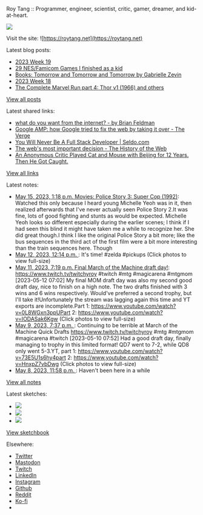 Roy Tang :: Programmer, engineer, scientist, critic, gamer, dreamer, and kid-at-heart.

![](https://roytang.net/static/img/profile.jpg)

Visit the site: ![https://roytang.net](https://roytang.net)

Latest blog posts:

- [2023 Week 19](https://roytang.net/2023/05/2023-week-19/)
- [29 NES/Famicom Games I finished as a kid](https://roytang.net/2023/05/nes-games/)
- [Books: Tomorrow and Tomorrow and Tomorrow by Gabrielle Zevin](https://roytang.net/2023/05/tomorrow3/)
- [2023 Week 18](https://roytang.net/2023/05/2023-week-18/)
- [The Complete Marvel Run part 4: Thor v1 (1966) and others](https://roytang.net/2023/05/marvel-run-4-thor-etc/)

[View all posts](https://roytang.net/blog)

Latest shared links:

- [what do you want from the internet? - by Brian Feldman](https://roytang.net/2023/05/c30f441e60e856f9ea9232f6b4187175/)
- [Google AMP: how Google tried to fix the web by taking it over - The Verge](https://roytang.net/2023/05/e1c9e6edf21985f50f63609f47622fce/)
- [You Will Never Be A Full Stack Developer | Seldo.com](https://roytang.net/2023/05/020385a866f696839f70510f90f2d6e1/)
- [The web&#x27;s most important decision - The History of the Web](https://roytang.net/2023/05/9570f2db9df142f71b111f10788c3abc/)
- [An Anonymous Critic Played Cat and Mouse with Beijing for 12 Years. Then He Got Caught.](https://roytang.net/2023/05/1a9f95aa04e7d03e99949d07906878a6/)

[View all links](https://roytang.net/links)

Latest notes:

- [May 15, 2023, 1:18 p.m. Movies: Police Story 3: Super Cop (1992)](https://roytang.net/2023/05/police-story-3-super-cop-1992/): Watched this only because I heard young Michelle Yeoh was in it, then realized afterwards that I&#x27;ve never actually seen Police Story 2.It was fine, lots of good fighting and stunts as would be expected. Michelle Yeoh looks so different especially during the earlier scenes; I think if I had seen this blind it might have taken me a while to recognize her. She did great though.I think I like the original Police Story a bit more; like the bus sequences in the third act of the first film were a bit more interesting than the train sequences here. Though
- [May 12, 2023, 12:14 p.m. ](https://roytang.net/2023/05/110353768772670760/): It&#x27;s time! #zelda #pickups (Click photos to view full-size)
- [May 11, 2023, 7:19 p.m. Final March of the Machine draft day!](https://roytang.net/2023/05/53bd3fb678f3b99d28652d9887328960/): https://www.twitch.tv/twitchyroy #twitch #mtg #magicarena #mtgmom [2023-05-12 07:02] My final MOM draft day was also my second good draft day, nice to finish on a high note. The two drafts finished with 3 wins and 6 wins respectively. Would&#x27;ve preferred a second trophy, but I&#x27;ll take it!Unfortunately the stream was lagging again this time and YT exports are incomplete.Part 1: https://www.youtube.com/watch?v=0L8WGxn3ppUPart 2: https://www.youtube.com/watch?v=IODASak6Kgw (Click photos to view full-size)
- [May 9, 2023, 7:37 p.m. ](https://roytang.net/2023/05/cca4c439685b1fda6d9f49f80cc823ea/): Continuing to be terrible at March of the Machine Quick Drafts https://www.twitch.tv/twitchyroy #mtg #mtgmom #magicarena #twitch [2023-05-10 07:52] Had a good draft day, finally managing to trophy in this limited format! QD7 went to 7-2, while QD8 only went 5-3.YT, part 1: https://www.youtube.com/watch?v=73E5U1s6hy4part 2: https://www.youtube.com/watch?v=HnxpZ7vbDwg (Click photos to view full-size)
- [May 8, 2023, 11:58 p.m. ](https://roytang.net/2023/05/Cr_KoiFP7wf/): Haven&#x27;t been here in a while

[View all notes](https://roytang.net/notes)

Latest sketches:


- ![](https://roytang.net/media/cache/3c/da/3cda657c471879c3cfa81b898b810cd6.jpg)
- ![](https://roytang.net/media/cache/a2/60/a260eacc913ee7c542024b154923702f.jpg)
- ![](https://roytang.net/media/cache/e0/88/e0888b7f7a1e342aba8cced2a0784cc4.jpg)

[View sketchbook](https://roytang.net/albums/sketchbook)


Elsewhere:

- [Twitter](https://twitter.com/roytang)
- [Mastodon](https://indieweb.social/@roytang)
- [Twitch](https://twitch.tv/twitchyroy)
- [LinkedIn](https://www.linkedin.com/in/roytang)
- [Instagram](https://instagram.com/roytang0400)
- [Github](https://github.com/roytang)
- [Reddit](https://reddit.com/u/hungryroy)
- [Ko-fi](https://ko-fi.com/roytang)
- [](mailto:hello@roytang.net)